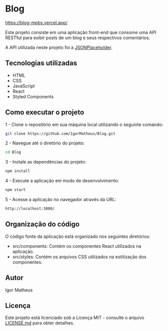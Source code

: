 # Blog

https://blog-mpbs.vercel.app/

Este projeto consiste em uma aplicação front-end que consome uma API RESTful para exibir posts de um blog e seus respectivos comentários.

A API utilizada neste projeto foi a [JSONPlaceholder](https://jsonplaceholder.typicode.com/).

## Tecnologias utilizadas
- HTML
- CSS
- JavaScript
- React
- Styled Components

## Como executar o projeto

1 - Clone o repositório em sua máquina local utilizando o seguinte comando:
```bash
git clone https://github.com/1gorMatheus/Blog.git
```
2 - Navegue até o diretório do projeto:
```bash
cd Blog
```
3 - Instale as dependências do projeto:
```bash
npm install
```
4 - Execute a aplicação em modo de desenvolvimento:
```bash
npm start
```
5 - Acesse a aplicação no navegador através da URL:
```bash
http://localhost:3000/
```

## Organização do código

O código fonte da aplicação está organizado nos seguintes diretórios:

- src/components: Contém os componentes React utilizados na aplicação.
- src/styles: Contém os arquivos CSS utilizados na estilização dos componentes.

## Autor
Igor Matheus

## Licença
Este projeto está licenciado sob a Licença MIT - consulte o arquivo [LICENSE.md](https://github.com/1gorMatheus/Blog/blob/main/LICENSE) para obter detalhes.


